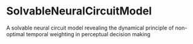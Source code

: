 # SolvableNeuralCircuitModel
 A solvable neural circuit model revealing the dynamical principle of non-optimal temporal weighting in perceptual decision making
